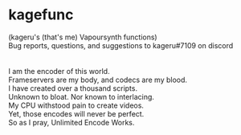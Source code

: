 # kagefunc
(kageru's (that's me) Vapoursynth functions)\
Bug reports, questions, and suggestions to kageru#7109 on discord
\
\
\
I am the encoder of this world.\
Frameservers are my body, and codecs are my blood.\
I have created over a thousand scripts.\
Unknown to bloat. Nor known to interlacing.\
My CPU withstood pain to create videos.\
Yet, those encodes will never be perfect.\
So as I pray, Unlimited Encode Works.